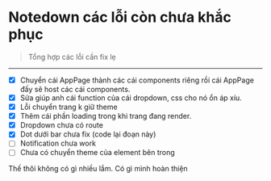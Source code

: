 # Notedown các lỗi còn chưa khắc phục

> Tổng hợp các lỗi cần fix lẹ

---

- [x] Chuyển cái AppPage thành các cái components riêng rồi cái AppPage đấy sẽ host các cái components.
- [x] Sửa giúp anh cái function của cái dropdown, css cho nó ổn áp xíu.
- [x] Lỗi chuyển trang k giữ theme
- [x] Thêm cái phần loading trong khi trang đang render.
- [x] Dropdown chưa có route
- [x] Dot dưới bar chưa fix (code lại đoạn này)
- [ ] Notification chưa work
- [ ] Chưa có chuyển theme của element bên trong

Thế thôi không có gì nhiều lắm. Có gì mình hoàn thiện
